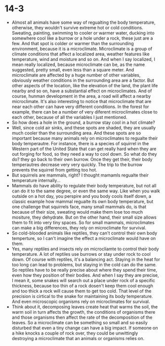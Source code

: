 # 14-3

+ Almost all animals have some way of regualting the body temperature, otherwise, they wouldn't survive extreme hot or cold conditions. Sweating, painting, swimming to cooler or warmer water, ducking into somewhere cool like a burrow or a hole under a rock, these just are a few. And that spot is colder or warmer than the surrounding environment, because it is a microclimate. Microclimate is a group of climate conditions that affect a localized area, weather features like temperature, wind and moisture and so on. And when I say localized, I mean really localized, because microclimate can be, as the name suggested, pretty small, even less than a square meter. And microclimate are affected by a huge number of other variables, obviously weather conditions in the surrounding area are a factor. But other aspects of the location, like the elevation of the land, the plant life nearby and so on, have a substantial effect on microclimates. And of course, hunman development in the area, a road will affect a nearby microclimate. It's also interesting to notice that microclimate that are near each other can have very different conditions. In the forest for example, there can be a number of very  diferent microclimates close to each other, because of all the variables I just mentioned.
+ So how does a hole in the ground, a burrow stay cool in a hot climate?
+ Well, since cold air sinks, and these spots are shaded, they are usually much cooler than the surrounding area. And these spots are so important because many animals rely on microclimates to regualte their body temperautre. For instance, there is a species of squirrel in the Western part of the United State that can get really hard when they are out forging for food, so they need a way to cool down. So what do they do? they go back to their own burrow. Once they get their, their body temperautres decrease very very quickly. The trip to the burrow prevents the squirrel from getting too hot.
+ But squirrels are mammals, right? I thought mamamls regualte their temperature internally...
+ Mammals do have ability to regulate their body temperature, but not all can do it to the same degree, or even the same way. Like when you walk outside on a hot day, you perspire and you body cools itself down, a classic example how mammal regualte its own body temperature, but one challenge that squirrels face, many small mammals do, is that because of their size, sweating would make them lose too much mositure, they dehydrate. But on the other hand, their small size allows them to fit into very tiny spaces. So for small mammals, microclimates can make a big differences, they rely on microclimate for survival.
+ So cold-blooded animals like reptiles, they can't control their own body temperture, so I can't imagine the effect a microclimate would have on them.
+ Yes, many reptiles and insects rely on microcliamte to control their body temperature. A lot of reptiles use burrows or stay under rock to cool down. Of course with reptiles, it's a balancing act. Staying in the heat for too long can lead to problems, but staying in the cold can do the same. So reptiles have to be really precise about where they spend their time, even how they position of their bodies. And when I say they are precise, I mean it, some snakes will search out a place under rock of a specific thickness, because too thin of a rock dosen't keep them cool enough and too thick a rock will cause them to get too cold. That level of the precision is cirtical to the snake for maintaining its body temperature. And even microscopic organisms rely on microclimates for survival.
+ Think about it, decomposing leaves create heat that warms the soil, the warm soil in turn affects the growth, the conditions of organisms there and those organisms then affect the rate of the decomposition of the leaves. So a microclimate can be something so small and so easily disturbed that even a tiny change can have a big impact. If someone on a hike knocks a couple of rock over, they could be unwittingly destroying a microclimate that an animals or organisms relies on.